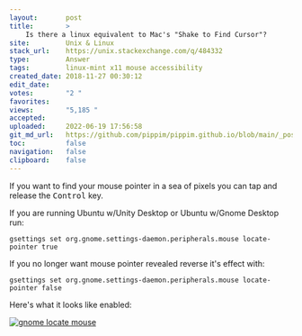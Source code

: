 ```yaml
---
layout:       post
title:        >
    Is there a linux equivalent to Mac's "Shake to Find Cursor"?
site:         Unix & Linux
stack_url:    https://unix.stackexchange.com/q/484332
type:         Answer
tags:         linux-mint x11 mouse accessibility
created_date: 2018-11-27 00:30:12
edit_date:    
votes:        "2 "
favorites:    
views:        "5,185 "
accepted:     
uploaded:     2022-06-19 17:56:58
git_md_url:   https://github.com/pippim/pippim.github.io/blob/main/_posts/2018/2018-11-27-Is-there-a-linux-equivalent-to-Mac_s-_Shake-to-Find-Cursor__.md
toc:          false
navigation:   false
clipboard:    false
---
```


If you want to find your mouse pointer in a sea of pixels you can tap and release the <kbd>Control</kbd> key.

If you are running Ubuntu w/Unity Desktop or Ubuntu w/Gnome Desktop run: 

``` 
gsettings set org.gnome.settings-daemon.peripherals.mouse locate-pointer true
```

If you no longer want mouse pointer revealed reverse it's effect with:

``` 
gsettings set org.gnome.settings-daemon.peripherals.mouse locate-pointer false
```

Here's what it looks like enabled:

[![gnome locate mouse][1]][1]


  [1]: https://i.stack.imgur.com/xZLsN.gif
